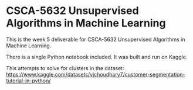# CSCA-5632 Unsupervised Algorithms in Machine Learning
This is the week 5 deliverable for CSCA-5632 Unsupervised Algorithms in Machine Learning.

There is a single Python notebook included. It was built and run on Kaggle.

This attempts to solve for clusters in the dataset: https://www.kaggle.com/datasets/vjchoudhary7/customer-segmentation-tutorial-in-python/
